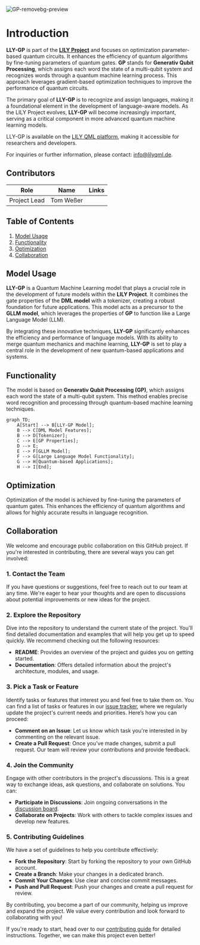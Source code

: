 ![GP-removebg-preview](https://github.com/user-attachments/assets/0f7ed5fc-82d4-44ab-91c3-65a7419c602a)
# Introduction


**LLY-GP** is part of the [**LILY Project**](https://www.lilyqml.de) and focuses on optimization parameter-based quantum circuits. It enhances the efficiency of quantum algorithms by fine-tuning parameters of quantum gates. **GP** stands for **Generativ Qubit Processing**, which assigns each word the state of a multi-qubit system and recognizes words through a quantum machine learning process. This approach leverages gradient-based optimization techniques to improve the performance of quantum circuits.

The primary goal of **LLY-GP** is to recognize and assign languages, making it a foundational element in the development of language-aware models. As the LILY Project evolves, **LLY-GP** will become increasingly important, serving as a critical component in more advanced quantum machine learning models.

LLY-GP is available on the [LILY QML platform](https://www.lilyqml.de), making it accessible for researchers and developers.

For inquiries or further information, please contact: [info@lilyqml.de](mailto:info@lilyqml.de).

## Contributors

| Role                     | Name          | Links                                                                                                                |
|--------------------------|---------------|----------------------------------------------------------------------------------------------------------------------|
| Project Lead             | Tom Weßer     | 

## Table of Contents

1. [Model Usage](#model-usage)
2. [Functionality](#functionality)
3. [Optimization](#optimization)
4. [Collaboration](#collaboration)

## Model Usage

**LLY-GP** is a Quantum Machine Learning model that plays a crucial role in the development of future models within the **LILY Project**. It combines the gate properties of the **DML model** with a tokenizer, creating a robust foundation for future applications. This model acts as a precursor to the **GLLM model**, which leverages the properties of **GP** to function like a Large Language Model (LLM).

By integrating these innovative techniques, **LLY-GP** significantly enhances the efficiency and performance of language models. With its ability to merge quantum mechanics and machine learning, **LLY-GP** is set to play a central role in the development of new quantum-based applications and systems.


## Functionality

The model is based on **Generativ Qubit Processing (GP)**, which assigns each word the state of a multi-qubit system. This method enables precise word recognition and processing through quantum-based machine learning techniques.


```mermaid
graph TD;
    A[Start] --> B[LLY-GP Model];
    B --> C[DML Model Features];
    B --> D[Tokenizer];
    C --> E[GP Properties];
    D --> E;
    E --> F[GLLM Model];
    F --> G[Large Language Model Functionality];
    G --> H[Quantum-based Applications];
    H --> I[End];
```

## Optimization

Optimization of the model is achieved by fine-tuning the parameters of quantum gates. This enhances the efficiency of quantum algorithms and allows for highly accurate results in language recognition.

## Collaboration


We welcome and encourage public collaboration on this GitHub project. If you're interested in contributing, there are several ways you can get involved:

### 1. **Contact the Team**

If you have questions or suggestions, feel free to reach out to our team at any time. We're eager to hear your thoughts and are open to discussions about potential improvements or new ideas for the project.

### 2. **Explore the Repository**

Dive into the repository to understand the current state of the project. You'll find detailed documentation and examples that will help you get up to speed quickly. We recommend checking out the following resources:

- **README**: Provides an overview of the project and guides you on getting started.
- **Documentation**: Offers detailed information about the project's architecture, modules, and usage.

### 3. **Pick a Task or Feature**

Identify tasks or features that interest you and feel free to take them on. You can find a list of tasks or features in our [issue tracker](#), where we regularly update the project's current needs and priorities. Here’s how you can proceed:

- **Comment on an Issue**: Let us know which task you're interested in by commenting on the relevant issue.
- **Create a Pull Request**: Once you've made changes, submit a pull request. Our team will review your contributions and provide feedback.

### 4. **Join the Community**

Engage with other contributors in the project's discussions. This is a great way to exchange ideas, ask questions, and collaborate on solutions. You can:

- **Participate in Discussions**: Join ongoing conversations in the [discussion board](#).
- **Collaborate on Projects**: Work with others to tackle complex issues and develop new features.

### 5. **Contributing Guidelines**

We have a set of guidelines to help you contribute effectively:

- **Fork the Repository**: Start by forking the repository to your own GitHub account.
- **Create a Branch**: Make your changes in a dedicated branch.
- **Commit Your Changes**: Use clear and concise commit messages.
- **Push and Pull Request**: Push your changes and create a pull request for review.

By contributing, you become a part of our community, helping us improve and expand the project. We value every contribution and look forward to collaborating with you!

If you're ready to start, head over to our [contributing guide](#) for detailed instructions. Together, we can make this project even better!



